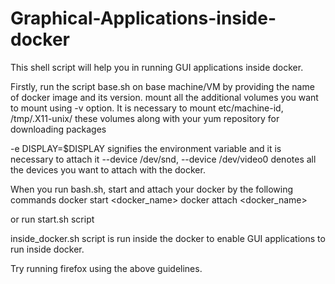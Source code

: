 # Graphical-Applications-inside-docker

This shell script will help you in running GUI applications inside docker.

Firstly, run the script base.sh on base machine/VM by providing the name of docker image and its version.
mount all the additional volumes you want to mount using -v option.
It is necessary to mount etc/machine-id, /tmp/.X11-unix/ these volumes along with your yum repository for downloading packages

-e DISPLAY=$DISPLAY signifies the environment variable and it is necessary to attach it
--device /dev/snd, --device /dev/video0 denotes all the devices you want to attach with the docker.

When you run bash.sh, start and attach your docker by the following commands
         docker start <docker_name>
         docker attach <docker_name>
                   
or run start.sh script
    
inside_docker.sh script is run inside the docker to enable GUI applications to run inside docker.


Try running firefox using the above guidelines.
